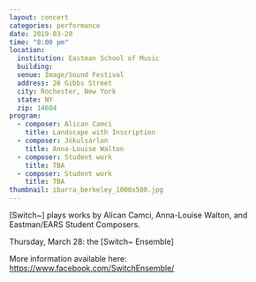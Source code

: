 ```yaml
---
layout: concert
categories: performance
date: 2019-03-28
time: "8:00 pm"
location:
  institution: Eastman School of Music
  building:
  venue: Image/Sound Festival
  address: 26 Gibbs Street
  city: Rochester, New York
  state: NY
  zip: 14604
program:
  - composer: Alican Camci
    title: Landscape with Inscription
  - composer: Jökulsárlon
    title: Anna-Louise Walton
  - composer: Student work
    title: TBA
  - composer: Student work
    title: TBA
thumbnail: ibarra_berkeley_1000x500.jpg
---
```


[Switch~] plays works by Alican Camci, Anna-Louise Walton, and Eastman/EARS Student Composers.

Thursday, March 28:
the [Switch~ Ensemble]

More information available here: <a href="https://www.facebook.com/SwitchEnsemble/" target="blank">https://www.facebook.com/SwitchEnsemble/</a>
